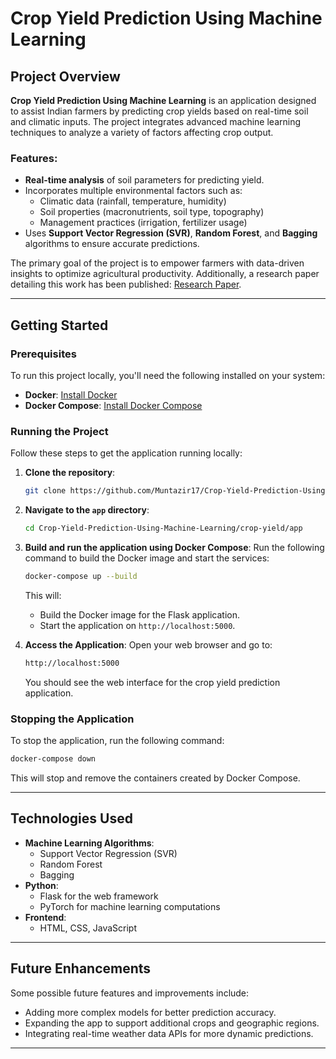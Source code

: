 # Crop Yield Prediction Using Machine Learning

## Project Overview

**Crop Yield Prediction Using Machine Learning** is an application designed to assist Indian farmers by predicting crop yields based on real-time soil and climatic inputs. The project integrates advanced machine learning techniques to analyze a variety of factors affecting crop output.

### Features:
- **Real-time analysis** of soil parameters for predicting yield.
- Incorporates multiple environmental factors such as:
  - Climatic data (rainfall, temperature, humidity)
  - Soil properties (macronutrients, soil type, topography)
  - Management practices (irrigation, fertilizer usage)
- Uses **Support Vector Regression (SVR)**, **Random Forest**, and **Bagging** algorithms to ensure accurate predictions.

The primary goal of the project is to empower farmers with data-driven insights to optimize agricultural productivity. Additionally, a research paper detailing this work has been published: [Research Paper](https://link.springer.com/chapter/10.1007/978-981-99-8476-3_7).

---


## Getting Started

### Prerequisites

To run this project locally, you'll need the following installed on your system:

- **Docker**: [Install Docker](https://docs.docker.com/get-docker/)
- **Docker Compose**: [Install Docker Compose](https://docs.docker.com/compose/install/)

### Running the Project

Follow these steps to get the application running locally:

1. **Clone the repository**:
   ```bash
   git clone https://github.com/Muntazir17/Crop-Yield-Prediction-Using-Machine-Learning.git
   ```

2. **Navigate to the `app` directory**:
   ```bash
   cd Crop-Yield-Prediction-Using-Machine-Learning/crop-yield/app
   ```

3. **Build and run the application using Docker Compose**:
   Run the following command to build the Docker image and start the services:
   ```bash
   docker-compose up --build
   ```

   This will:
   - Build the Docker image for the Flask application.
   - Start the application on `http://localhost:5000`.

4. **Access the Application**:
   Open your web browser and go to:
   ```bash
   http://localhost:5000
   ```

   You should see the web interface for the crop yield prediction application.

### Stopping the Application

To stop the application, run the following command:
```bash
docker-compose down
```

This will stop and remove the containers created by Docker Compose.

---

## Technologies Used

- **Machine Learning Algorithms**:
  - Support Vector Regression (SVR)
  - Random Forest
  - Bagging
- **Python**:
  - Flask for the web framework
  - PyTorch for machine learning computations
- **Frontend**:
  - HTML, CSS, JavaScript

---

## Future Enhancements

Some possible future features and improvements include:
- Adding more complex models for better prediction accuracy.
- Expanding the app to support additional crops and geographic regions.
- Integrating real-time weather data APIs for more dynamic predictions.

---
